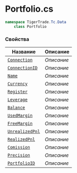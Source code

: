 
# Portfolio.cs
```csharp
namespace TigerTrade.Tc.Data  
    class Portfolio
```

### Свойства
| Название | Описание |
| --- | --- |
| [`Connection`](./Свойства/Connection.md) | *Описание* |
| [`ConnectionID`](./Свойства/ConnectionID.md) | *Описание* |
| [`Name`](./Свойства/Name.md) | *Описание* |
| [`Currency`](./Свойства/Currency.md) | *Описание* |
| [`Register`](./Свойства/Register.md) | *Описание* |
| [`Leverage`](./Свойства/Leverage.md) | *Описание* |
| [`Balance`](./Свойства/Balance.md) | *Описание* |
| [`UsedMargin`](./Свойства/UsedMargin.md) | *Описание* |
| [`FreeMargin`](./Свойства/FreeMargin.md) | *Описание* |
| [`UnrealizedPnl`](./Свойства/UnrealizedPnl.md) | *Описание* |
| [`RealizedPnl`](./Свойства/RealizedPnl.md) | *Описание* |
| [`Comission`](./Свойства/Comission.md) | *Описание* |
| [`Precision`](./Свойства/Precision.md) | *Описание* |
| [`PortfolioID`](./Свойства/PortfolioID.md) | *Описание* |
